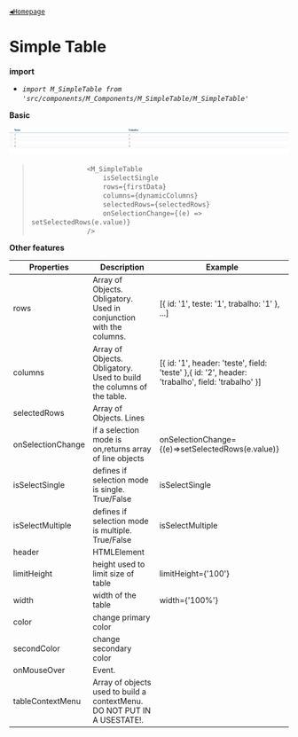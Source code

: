 [`◀️Homepage`](../../../README.md)

# **Simple Table** 


**import**
- *`import M_SimpleTable from 'src/components/M_Components/M_SimpleTable/M_SimpleTable'`*

**Basic**

![Alt text](../../../public/README/images/simpleTable.png)

>                   <M_SimpleTable
>                       isSelectSingle
>                       rows={firstData}
>                       columns={dynamicColumns}
>                       selectedRows={selectedRows}
>                       onSelectionChange={(e) => setSelectedRows(e.value)}
>                   />

**Other features**

| Properties        	| Description                                                              	| Example                                                                                           	|
|-------------------	|--------------------------------------------------------------------------	|---------------------------------------------------------------------------------------------------	|
| rows              	| Array of Objects. Obligatory. Used in conjunction with the columns.      	| [{ id: '1', teste: '1', trabalho: '1' }, ...]                                                     	|
| columns           	| Array of Objects. Obligatory. Used to build the columns of the table.    	| [{ id: '1', header: 'teste', field: 'teste' },{ id: '2', header: 'trabalho', field: 'trabalho' }] 	|
| selectedRows      	| Array of Objects. Lines                                                  	|                                                                                                   	|
| onSelectionChange 	| if a selection mode is on,returns array of line objects                  	| onSelectionChange={(e)=>setSelectedRows(e.value)}                                                 	|
| isSelectSingle    	| defines if selection mode is single. True/False                          	| isSelectSingle                                                                                    	|
| isSelectMultiple  	| defines if selection mode is multiple. True/False                        	| isSelectMultiple                                                                                  	|
| header            	| HTMLElement                                                              	|                                                                                                   	|
| limitHeight       	| height used to limit size of table                                       	| limitHeight={'100'}                                                                               	|
| width             	| width of the table                                                       	| width={'100%'}                                                                                    	|
| color             	| change primary color                                                     	|                                                                                                   	|
| secondColor       	| change secondary color                                                   	|                                                                                                   	|
| onMouseOver       	| Event.                                                                   	|                                                                                                   	|
| tableContextMenu  	| Array of objects used to build a contextMenu. DO NOT PUT IN A USESTATE!. 	|                                                                                                   	|
